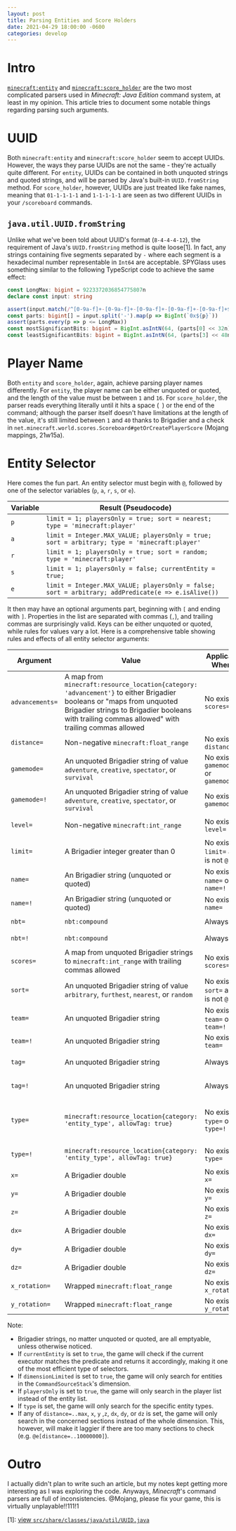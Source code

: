 ```yaml
---
layout: post
title: Parsing Entities and Score Holders
date: 2021-04-29 18:00:00 -0600
categories: develop
---
```


# Intro

[`minecraft:entity`](https://minecraft.fandom.com/wiki/Argument_types#minecraft:entity) and [`minecraft:score_holder`](https://minecraft.fandom.com/wiki/Argument_types#minecraft:score_holder)
are the two most complicated parsers used in *Minecraft: Java Edition* command system, at least in my opinion. This article
tries to document some notable things regarding parsing such arguments.

# UUID

Both `minecraft:entity` and `minecraft:score_holder` seem to accept UUIDs. However, the ways they parse UUIDs are not the
same - they're actually quite different. For `entity`, UUIDs can be contained in both unquoted strings and quoted strings,
and will be parsed by Java's built-in `UUID.fromString` method. For `score_holder`, however, UUIDs are just treated like
fake names, meaning that `01-1-1-1-1` and `1-1-1-1-1` are seen as two different UUIDs in your `/scoreboard` commands.

## `java.util.UUID.fromString`

Unlike what we've been told about UUID's format (`8-4-4-4-12`), the requirement of Java's `UUID.fromString` method is
quite loose\[1\]. In fact, any strings containing five segments separated by `-` where each segment is a hexadecimal
number representable in `Int64` are acceptable. SPYGlass uses something similar to the following TypeScript code to
achieve the same effect:

```typescript
const LongMax: bigint = 9223372036854775807n
declare const input: string

assert(input.match(/^[0-9a-f]+-[0-9a-f]+-[0-9a-f]+-[0-9a-f]+-[0-9a-f]+$/i))
const parts: bigint[] = input.split('-').map(p => BigInt(`0x${p}`))
assert(parts.every(p => p <= LongMax))
const mostSignificantBits: bigint = BigInt.asIntN(64, (parts[0] << 32n) | (parts[1] << 16n) | parts[2])
const leastSignificantBits: bigint = BigInt.asIntN(64, (parts[3] << 48n) | parts[4])
```

# Player Name

Both `entity` and `score_holder`, again, achieve parsing player names differently. For `entity`, the player name can be
either unquoted or quoted, and the length of the value must be between `1` and `16`. For `score_holder`, the parser
reads everything literally until it hits a space (` `) or the end of the command; although the parser itself doesn't have limitations at
the length of the value, it's still limited between `1` and `40` thanks to Brigadier and a check in
`net.minecraft.world.scores.Scoreboard#getOrCreatePlayerScore` (Mojang mappings, 21w15a).

# Entity Selector

Here comes the fun part. An entity selector must begin with `@`, followed by one of the selector variables (`p`, `a`, `r`, `s`, or `e`).

| Variable | Result        (Pseudocode)                                                                          |
| -------- | --------------------------------------------------------------------------------------------------- |
| `p`      | `limit = 1; playersOnly = true; sort = nearest; type = 'minecraft:player'`                   |
| `a`      | `limit = Integer.MAX_VALUE; playersOnly = true; sort = arbitrary; type = 'minecraft:player'` |
| `r`      | `limit = 1; playersOnly = true; sort = random; type = 'minecraft:player'`                    |
| `s`      | `limit = 1; playersOnly = false; currentEntity = true;`                                             |
| `e`      | `limit = Integer.MAX_VALUE; playersOnly = false; sort = arbitrary; addPredicate(e => e.isAlive())`  |

It then may have an optional arguments part, beginning with `[` and ending with `]`. Properties in the list are separated with commas (`,`),
and trailing commas are surprisingly valid. Keys can be either unquoted or quoted, while rules for values vary a lot. Here is a comprehensive
table showing rules and effects of all entity selector arguments:

| Argument        | Value                                                                                                                                                                                                                    | Applicable When...                      | Result (Pseudocode)                                                                                                                                                                      |
| --------------- | ------------------------------------------------------------------------------------------------------------------------------------------------------------------------------------------------------------------------ | --------------------------------------- | ---------------------------------------------------------------------------------------------------------------------------------------------------------------------------------------- |
| `advancements=` | A map from `minecraft:resource_location{category: 'advancement'}` to either Brigadier booleans or "maps from unquoted Brigadier strings to Brigadier booleans with trailing commas allowed" with trailing commas allowed | No existing `scores=`                   | `addPredicate(e => e.advancements justCheckIfItSomehowMagicallyMatches <value>)`                                                                                                         |
| `distance=`     | Non-negative `minecraft:float_range`                                                                                                                                                                                     | No existing `distance=`                 | `distance = <value>; dimensionLimited = true`                                                                                                                                            |
| `gamemode=`     | An unquoted Brigadier string of value `adventure`, `creative`, `spectator`, or `survival`                                                                                                                                | No existing `gamemode=` or `gamemode=!` | `addPredicate(e => e is Player && e.gamemode === <value>); playersOnly = true`                                                                                                           |
| `gamemode=!`    | An unquoted Brigadier string of value `adventure`, `creative`, `spectator`, or `survival`                                                                                                                                | No existing `gamemode=`                 | `addPredicate(e => e is Player && e.gamemode !== <value>); playersOnly = true`                                                                                                           |
| `level=`        | Non-negative `minecraft:int_range`                                                                                                                                                                                       | No existing `level=`                    | `addPredicate(e => e is Player && e.level in <value>); playersOnly = true`                                                                                                               |
| `limit=`        | A Brigadier integer greater than 0                                                                                                                                                                                       | No existing `limit=` and is not `@s`    | `limit = <value>`                                                                                                                                                                        |
| `name=`         | An Brigadier string (unquoted or quoted)                                                                                                                                                                                 | No existing `name=` or `name=!`         | `addPredicate(e => e.name === <value>)`                                                                                                                                                  |
| `name=!`        | An Brigadier string (unquoted or quoted)                                                                                                                                                                                 | No existing `name=`                     | `addPredicate(e => e.name !== <value>)`                                                                                                                                                  |
| `nbt=`          | `nbt:compound`                                                                                                                                                                                                           | Always                                  | `addPredicate(e => e.nbt matches <value>)`                                                                                                                                               |
| `nbt=!`         | `nbt:compound`                                                                                                                                                                                                           | Always                                  | `addPredicate(e => e.nbt !matches <value>)`                                                                                                                                              |
| `scores=`       | A map from unquoted Brigadier strings to `minecraft:int_range` with trailing commas allowed                                                                                                                              | No existing `scores=`                   | `addPredicate(e => <value>.every(([objective, range]) => e.scores[objective] in range))`                                                                                                 |
| `sort=`         | An unquoted Brigadier string of value `arbitrary`, `furthest`, `nearest`, or `random`                                                                                                                                    | No existing `sort=` and is not `@s`     | `sort = <value>`                                                                                                                                                                         |
| `team=`         | An unquoted Brigadier string                                                                                                                                                                                             | No existing `team=` or `team=!`         | `addPredicate(e => (e.team ?? '') === <value>)`                                                                                                                                          |
| `team=!`        | An unquoted Brigadier string                                                                                                                                                                                             | No existing `team=`                     | `addPredicate(e => (e.team ?? '') !== <value>)`                                                                                                                                          |
| `tag=`          | An unquoted Brigadier string                                                                                                                                                                                             | Always                                  | `addPredicate(e => <value> === '' ? e.tags.length === 0 : e.tags.includes(<value>))`                                                                                                     |
| `tag=!`         | An unquoted Brigadier string                                                                                                                                                                                             | Always                                  | `addPredicate(e => <value> === '' ? e.tags.length !== 0 : !e.tags.includes(<value>))`                                                                                                    |
| `type=`         | `minecraft:resource_location{category: 'entity_type', allowTag: true}`                                                                                                                                                   | No existing `type=` or `type=!`         | `addPredicate(e => <value> is Tag ? e.type in (<value> ?? []) : e.type === <value>); if (<value> === 'minecraft:player') playersOnly = true; if (<value> !is Tag) type = <value>` |
| `type=!`        | `minecraft:resource_location{category: 'entity_type', allowTag: true}`                                                                                                                                                   | No existing `type=`                     | `addPredicate(e => <value> is Tag ? e.type !in (<value> ?? []) : e.type !== <value>)`                                                                                                    |
| `x=`            | A Brigadier double                                                                                                                                                                                                       | No existing `x=`                        | `x = <value>; dimensionLimited = true`                                                                                                                                                   |
| `y=`            | A Brigadier double                                                                                                                                                                                                       | No existing `y=`                        | `y = <value>; dimensionLimited = true`                                                                                                                                                   |
| `z=`            | A Brigadier double                                                                                                                                                                                                       | No existing `z=`                        | `z = <value>; dimensionLimited = true`                                                                                                                                                   |
| `dx=`           | A Brigadier double                                                                                                                                                                                                       | No existing `dx=`                       | `dx = <value>; dimensionLimited = true`                                                                                                                                                  |
| `dy=`           | A Brigadier double                                                                                                                                                                                                       | No existing `dy=`                       | `dy = <value>; dimensionLimited = true`                                                                                                                                                  |
| `dz=`           | A Brigadier double                                                                                                                                                                                                       | No existing `dz=`                       | `dz = <value>; dimensionLimited = true`                                                                                                                                                  |
| `x_rotation=`   | Wrapped `minecraft:float_range`                                                                                                                                                                                          | No existing `x_rotation=`               | `addPredicate(e => e.x_rotation wrappedIn <value>)`                                                                                                                                      |
| `y_rotation=`   | Wrapped `minecraft:float_range`                                                                                                                                                                                          | No existing `y_rotation=`               | `addPredicate(e => e.y_rotation wrappedIn <value>)`                                                                                                                                      |

Note:
- Brigadier strings, no matter unquoted or quoted, are all emptyable, unless otherwise noticed.
- If `currentEntity` is set to `true`, the game will check if the current executor matches the predicate and returns it accordingly, making it one of the most efficient type of selectors.
- If `dimensionLimited` is set to `true`, the game will only search for entities in the `CommandSourceStack`'s dimension.
- If `playersOnly` is set to `true`, the game will only search in the player list instead of the entity list.
- If `type` is set, the game will only search for the specific entity types.
- If any of `distance=..max`, `x`, `y` ,`z`, `dx`, `dy`, or `dz` is set, the game will only search in the concerned sections instead of the whole dimension. This, however, will make it laggier
  if there are too many sections to check (e.g. `@e[distance=..10000000]`).

# Outro

I actually didn't plan to write such an article, but my notes kept getting more interesting as I was exploring the code.
Anyways, _Minecraft_'s command parsers are full of inconsistencies. @Mojang, please fix your game, this is virtually unplayable!!111!1

\[1\]: [view `src/share/classes/java/util/UUID.java`](http://hg.openjdk.java.net/jdk8/jdk8/jdk/file/default/src/share/classes/java/util/UUID.java)

